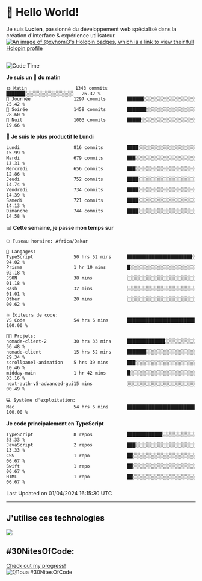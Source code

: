 # 👋 Hello World!

Je suis **Lucien**, passionné du développement web spécialisé dans la création d'interface & expérience utilisateur.
[![An image of @xyhomi3's Holopin badges, which is a link to view their full Holopin profile](https://holopin.me/xyhomi3)](https://holopin.io/@xyhomi3)

##

<!--START_SECTION:waka-->
![Code Time](http://img.shields.io/badge/Code%20Time-812%20hrs%2010%20mins-blue)

**Je suis un 🐤 du matin** 

```text
🌞 Matin                  1343 commits        ███████░░░░░░░░░░░░░░░░░░   26.32 % 
🌆 Journée                1297 commits        ██████░░░░░░░░░░░░░░░░░░░   25.42 % 
🌃 Soirée                 1459 commits        ███████░░░░░░░░░░░░░░░░░░   28.60 % 
🌙 Nuit                   1003 commits        █████░░░░░░░░░░░░░░░░░░░░   19.66 % 
```
📅 **Je suis le plus productif le Lundi** 

```text
Lundi                    816 commits         ████░░░░░░░░░░░░░░░░░░░░░   15.99 % 
Mardi                    679 commits         ███░░░░░░░░░░░░░░░░░░░░░░   13.31 % 
Mercredi                 656 commits         ███░░░░░░░░░░░░░░░░░░░░░░   12.86 % 
Jeudi                    752 commits         ████░░░░░░░░░░░░░░░░░░░░░   14.74 % 
Vendredi                 734 commits         ████░░░░░░░░░░░░░░░░░░░░░   14.39 % 
Samedi                   721 commits         ████░░░░░░░░░░░░░░░░░░░░░   14.13 % 
Dimanche                 744 commits         ████░░░░░░░░░░░░░░░░░░░░░   14.58 % 
```


📊 **Cette semaine, je passe mon temps sur** 

```text
🕑︎ Fuseau horaire: Africa/Dakar

💬 Langages: 
TypeScript               50 hrs 52 mins      ████████████████████████░   94.02 % 
Prisma                   1 hr 10 mins        █░░░░░░░░░░░░░░░░░░░░░░░░   02.18 % 
JSON                     38 mins             ░░░░░░░░░░░░░░░░░░░░░░░░░   01.18 % 
Bash                     32 mins             ░░░░░░░░░░░░░░░░░░░░░░░░░   01.01 % 
Other                    20 mins             ░░░░░░░░░░░░░░░░░░░░░░░░░   00.62 % 

🔥 Éditeurs de code: 
VS Code                  54 hrs 6 mins       █████████████████████████   100.00 % 

🐱‍💻 Projets: 
nomade-client-2          30 hrs 33 mins      ██████████████░░░░░░░░░░░   56.48 % 
nomade-client            15 hrs 52 mins      ███████░░░░░░░░░░░░░░░░░░   29.34 % 
scrollpanel-animation    5 hrs 39 mins       ███░░░░░░░░░░░░░░░░░░░░░░   10.46 % 
midday-main              1 hr 42 mins        █░░░░░░░░░░░░░░░░░░░░░░░░   03.16 % 
next-auth-v5-advanced-gui15 mins             ░░░░░░░░░░░░░░░░░░░░░░░░░   00.49 % 

💻 Système d'exploitation: 
Mac                      54 hrs 6 mins       █████████████████████████   100.00 % 
```

**Je code principalement en TypeScript** 

```text
TypeScript               8 repos             █████████████░░░░░░░░░░░░   53.33 % 
JavaScript               2 repos             ███░░░░░░░░░░░░░░░░░░░░░░   13.33 % 
CSS                      1 repo              ██░░░░░░░░░░░░░░░░░░░░░░░   06.67 % 
Swift                    1 repo              ██░░░░░░░░░░░░░░░░░░░░░░░   06.67 % 
HTML                     1 repo              ██░░░░░░░░░░░░░░░░░░░░░░░   06.67 % 
```




 Last Updated on 01/04/2024 16:15:30 UTC
<!--END_SECTION:waka-->
---

## J'utilise ces technologies

<p align="left">
  <a href="https://skillicons.dev">
    <img src="https://skillicons.dev/icons?i=ts,js,md,scss,tailwind,react,redux,docker,express,astro,vite,nextjs,vercel,figma,ableton" />
  </a>
</p>

## #30NitesOfCode:
  [Check out my progress!](https://www.codedex.io/@1oua/30-nites-of-code)  
  ![@1oua #30NitesOfCode](https://www.codedex.io/api/petStatus?user=1oua)
